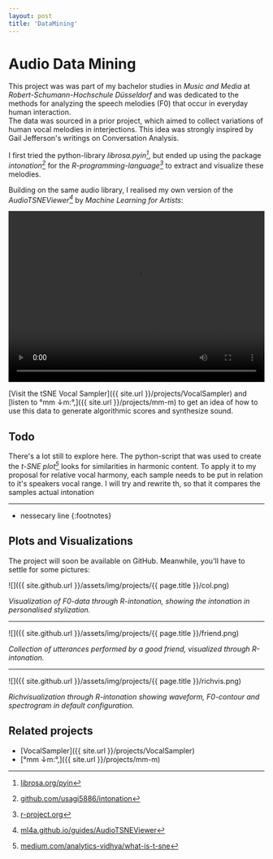 ```yaml
---
layout: post
title: 'DataMining'
---
```


# Audio Data Mining

This project was was part of my bachelor studies in *Music and Media* at *Robert-Schumann-Hochschule Düsseldorf* and was dedicated to the methods for analyzing the speech melodies (F0) that occur in everyday human interaction.  
The data was sourced in a prior project, which aimed to collect variations of human vocal melodies in interjections. This idea was strongly inspired by Gail Jefferson's writings on Conversation Analysis.  

I first tried the python-library *librosa.pyin[^pyin]*, but ended up using the package *intonation[^inton]* for the *R-programming-language[^cran]* to extract and visualize these melodies.  

Building on the same audio library, I realised my own version of the *AudioTSNEViewer[^atv]* by *Machine Learning for Artists*:

<video width="100%" height="336" controls>
  <source src="{{ site.url }}/assets/vid/projects/{{page.title}}/tsne.mp4" type="video/mp4">
</video>  

[Visit the tSNE Vocal Sampler]({{ site.url }}/projects/VocalSampler) and [listen to °mm ↓m​:​°​,]({{ site.url }}/projects/mm-m) to get an idea of how to use this data to generate algorithmic scores and synthesize sound. 

## Todo

There's a lot still to explore here. 
The python-script that was used to create the *t-SNE plot[^tsne]* looks for similarities in harmonic content. 
To apply it to my proposal for relative vocal harmony, each sample needs to be put in relation to it's speakers vocal range. 
I will try and rewrite th, so that it compares the samples actual intonation

---
* nessecary line
{:footnotes}

[^pyin]: [librosa.org/pyin](https://librosa.org/doc/main/generated/librosa.pyin.html)
[^inton]: [github.com/usagi5886/intonation](https://github.com/usagi5886/intonation)
[^cran]: [r-project.org](https://www.r-project.org/)
[^atv]: [ml4a.github.io/guides/AudioTSNEViewer](https://ml4a.github.io/guides/AudioTSNEViewer/)
[^tsne]: [medium.com/analytics-vidhya/what-is-t-sne](https://medium.com/analytics-vidhya/what-is-t-sne-37bfb920e431)

## Plots and Visualizations

The project will soon be available on GitHub. Meanwhile, you'll have to settle for some pictures:

![]({{ site.github.url }}/assets/img/projects/{{ page.title }}/col.png)

*Visualization of F0-data through R-intonation, showing the intonation in personalised stylization.*

---

![]({{ site.github.url }}/assets/img/projects/{{ page.title }}/friend.png)

*Collection of utterances performed by a good friend, visualized through R-intonation.*

---

![]({{ site.github.url }}/assets/img/projects/{{ page.title }}/richvis.png)

*Richvisualization through R-intonation showing waveform, F0-contour and spectrogram in default configuration.*


<!--- [GitHub-repostitory](https://github.com/FunctionalJerk/audio-DataMining) --->

## Related projects 
- [VocalSampler]({{ site.url }}/projects/VocalSampler)
- [°mm ↓m​:​°​,]({{ site.url }}/projects/mm-m)
